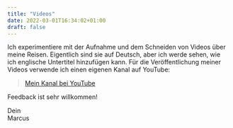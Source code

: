 ```yaml
---
title: "Videos"
date: 2022-03-01T16:34:02+01:00
draft: false
---
```


Ich experimentiere mit der Aufnahme und dem Schneiden von Videos über meine Reisen. Eigentlich sind sie auf Deutsch, aber ich werde sehen, wie ich englische Untertitel hinzufügen kann. Für die Veröffentlichung meiner Videos verwende ich einen eigenen Kanal auf YouTube:

> [Mein Kanal bei YouTube](https://www.youtube.com/channel/UCVPiWk3TEQtNnuRFmYnafyw)

Feedback ist sehr willkommen!

Dein  
Marcus
